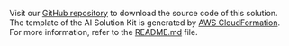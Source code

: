 Visit our [GitHub repository][github] to download the source code of this solution. The template of the AI Solution Kit is generated by [AWS CloudFormation](http://aws.amazon.com/cdk/). For more information, refer to the [README.md][readme] file.

[github]: https://github.com/awslabs/aws-ai-solution-kit
[readme]: https://github.com/awslabs/aws-ai-solution-kit/blob/main/README.md